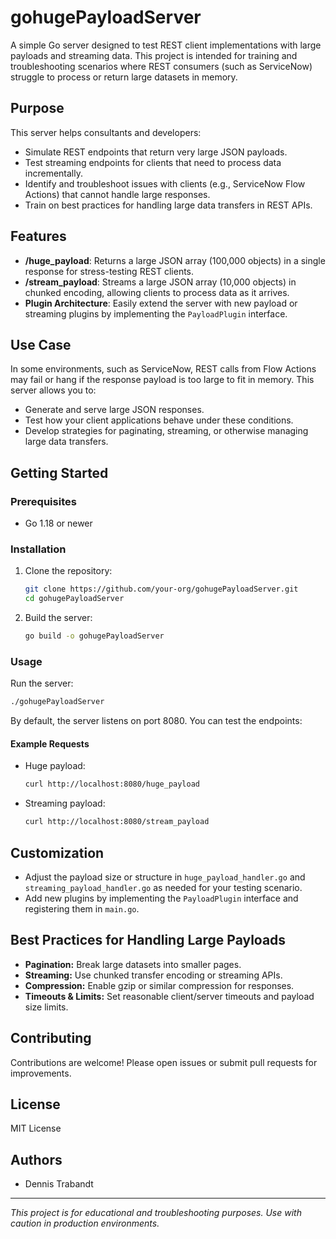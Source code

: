 # gohugePayloadServer

A simple Go server designed to test REST client implementations with large payloads and streaming data. This project is intended for training and troubleshooting scenarios where REST consumers (such as ServiceNow) struggle to process or return large datasets in memory.

## Purpose

This server helps consultants and developers:
- Simulate REST endpoints that return very large JSON payloads.
- Test streaming endpoints for clients that need to process data incrementally.
- Identify and troubleshoot issues with clients (e.g., ServiceNow Flow Actions) that cannot handle large responses.
- Train on best practices for handling large data transfers in REST APIs.

## Features

- **/huge_payload**: Returns a large JSON array (100,000 objects) in a single response for stress-testing REST clients.
- **/stream_payload**: Streams a large JSON array (10,000 objects) in chunked encoding, allowing clients to process data as it arrives.
- **Plugin Architecture**: Easily extend the server with new payload or streaming plugins by implementing the `PayloadPlugin` interface.

## Use Case

In some environments, such as ServiceNow, REST calls from Flow Actions may fail or hang if the response payload is too large to fit in memory. This server allows you to:
- Generate and serve large JSON responses.
- Test how your client applications behave under these conditions.
- Develop strategies for paginating, streaming, or otherwise managing large data transfers.

## Getting Started

### Prerequisites
- Go 1.18 or newer

### Installation
1. Clone the repository:
   ```sh
   git clone https://github.com/your-org/gohugePayloadServer.git
   cd gohugePayloadServer
   ```
2. Build the server:
   ```sh
   go build -o gohugePayloadServer
   ```

### Usage
Run the server:
```sh
./gohugePayloadServer
```

By default, the server listens on port 8080. You can test the endpoints:

#### Example Requests
- Huge payload:
  ```sh
  curl http://localhost:8080/huge_payload
  ```
- Streaming payload:
  ```sh
  curl http://localhost:8080/stream_payload
  ```

## Customization
- Adjust the payload size or structure in `huge_payload_handler.go` and `streaming_payload_handler.go` as needed for your testing scenario.
- Add new plugins by implementing the `PayloadPlugin` interface and registering them in `main.go`.

## Best Practices for Handling Large Payloads
- **Pagination:** Break large datasets into smaller pages.
- **Streaming:** Use chunked transfer encoding or streaming APIs.
- **Compression:** Enable gzip or similar compression for responses.
- **Timeouts & Limits:** Set reasonable client/server timeouts and payload size limits.

## Contributing
Contributions are welcome! Please open issues or submit pull requests for improvements.

## License
MIT License

## Authors
- Dennis Trabandt

---

*This project is for educational and troubleshooting purposes. Use with caution in production environments.*
